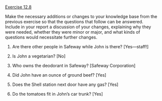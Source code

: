 [Exercise 12.8](ex_8/)

Make the necessary additions or changes to your knowledge base from the
previous exercise so that the questions that follow can be answered.
Include in your report a discussion of your changes, explaining why they
were needed, whether they were minor or major, and what kinds of
questions would necessitate further changes.

1.  Are there other people in Safeway while John is there?
    \[Yes—staff!\]

2.  Is John a vegetarian? \[No\]

3.  Who owns the deodorant in Safeway? \[Safeway Corporation\]

4.  Did John have an ounce of ground beef? \[Yes\]

5.  Does the Shell station next door have any gas? \[Yes\]

6.  Do the tomatoes fit in John’s car trunk? \[Yes\]
